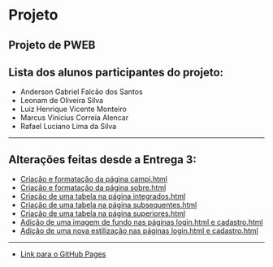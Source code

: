 # Projeto
Projeto de PWEB
---
## Lista dos alunos participantes do projeto:
* Anderson Gabriel Falcão dos Santos
* Leonam de Oliveira Silva
* Luiz Henrique Vicente Monteiro
* Marcus Vinicius Correia Alencar
* Rafael Luciano Lima da Silva
---
## Alterações feitas desde a Entrega 3:
* [Criação e formatação da página campi.html](link)
* [Criação e formatação da página sobre.html](link)
* [Criação de uma tabela na página integrados.html](link)
* [Criação de uma tabela na página subsequentes.html](link)
* [Criação de uma tabela na página superiores.html](link)
* [Adição de uma imagem de fundo nas páginas login.html e cadastro.html](link)
* [Adição de uma nova estilização nas páginas login.html e cadastro.html](link)
---
* [Link para o GitHub Pages](https://rafaellucian0.github.io/Projeto/)
